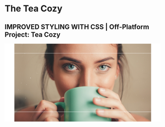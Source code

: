 # The Tea Cozy
## IMPROVED STYLING WITH CSS | Off-Platform Project: Tea Cozy
<img alt="cover.png" src="https://github.com/l2eza/The-Tea-Cozy/blob/master/cover.png?raw=true" data-hpc="true" class="Box-sc-g0xbh4-0 kzRgrI">
